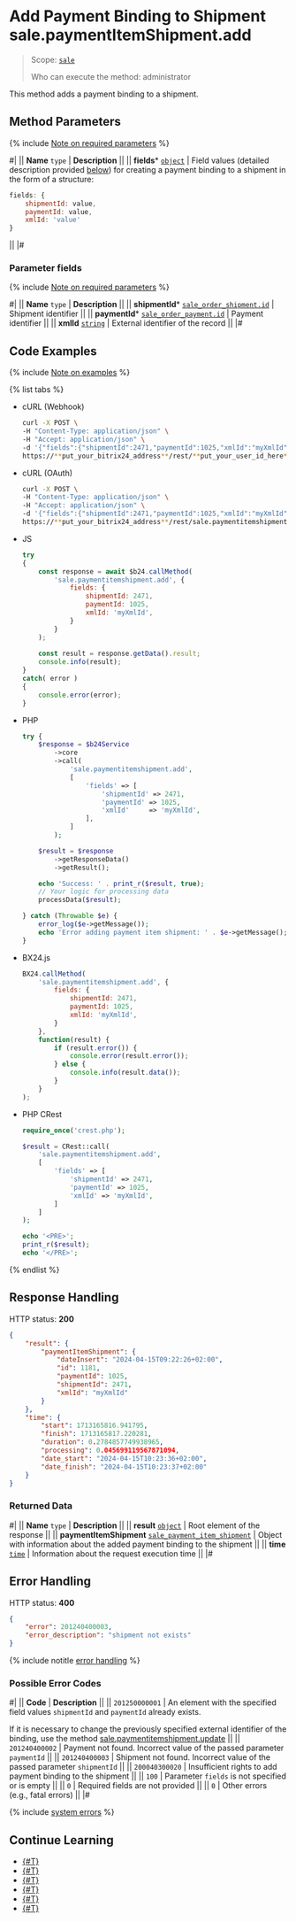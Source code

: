 # Add Payment Binding to Shipment sale.paymentItemShipment.add

> Scope: [`sale`](../../scopes/permissions.md)
>
> Who can execute the method: administrator

This method adds a payment binding to a shipment.

## Method Parameters

{% include [Note on required parameters](../../../_includes/required.md) %}

#|
|| **Name**
`type` | **Description** ||
|| **fields***
[`object`](../../data-types.md) | Field values (detailed description provided [below](#parametr-fields)) for creating a payment binding to a shipment in the form of a structure:

```js
fields: {
    shipmentId: value,
    paymentId: value,
    xmlId: 'value'
}
```

||
|#

### Parameter fields

{% include [Note on required parameters](../../../_includes/required.md) %}

#|
|| **Name**
`type` | **Description** ||
|| **shipmentId***
[`sale_order_shipment.id`](../data-types.md) | Shipment identifier ||
|| **paymentId***
[`sale_order_payment.id`](../data-types.md) | Payment identifier ||
|| **xmlId**
[`string`](../../data-types.md) | External identifier of the record ||
|#

## Code Examples

{% include [Note on examples](../../../_includes/examples.md) %}

{% list tabs %}

- cURL (Webhook)

    ```bash
    curl -X POST \
    -H "Content-Type: application/json" \
    -H "Accept: application/json" \
    -d '{"fields":{"shipmentId":2471,"paymentId":1025,"xmlId":"myXmlId"}}' \
    https://**put_your_bitrix24_address**/rest/**put_your_user_id_here**/**put_your_webhook_here**/sale.paymentitemshipment.add
    ```

- cURL (OAuth)

    ```bash
    curl -X POST \
    -H "Content-Type: application/json" \
    -H "Accept: application/json" \
    -d '{"fields":{"shipmentId":2471,"paymentId":1025,"xmlId":"myXmlId"},"auth":"**put_access_token_here**"}' \
    https://**put_your_bitrix24_address**/rest/sale.paymentitemshipment.add
    ```

- JS

    ```js
    try
    {
    	const response = await $b24.callMethod(
    		'sale.paymentitemshipment.add', {
    			fields: {
    				shipmentId: 2471,
    				paymentId: 1025,
    				xmlId: 'myXmlId',
    			}
    		}
    	);
    	
    	const result = response.getData().result;
    	console.info(result);
    }
    catch( error )
    {
    	console.error(error);
    }
    ```

- PHP

    ```php
    try {
        $response = $b24Service
            ->core
            ->call(
                'sale.paymentitemshipment.add',
                [
                    'fields' => [
                        'shipmentId' => 2471,
                        'paymentId' => 1025,
                        'xmlId'     => 'myXmlId',
                    ],
                ]
            );
    
        $result = $response
            ->getResponseData()
            ->getResult();
    
        echo 'Success: ' . print_r($result, true);
        // Your logic for processing data
        processData($result);
    
    } catch (Throwable $e) {
        error_log($e->getMessage());
        echo 'Error adding payment item shipment: ' . $e->getMessage();
    }
    ```

- BX24.js

    ```js
    BX24.callMethod(
        'sale.paymentitemshipment.add', {
            fields: {
                shipmentId: 2471,
                paymentId: 1025,
                xmlId: 'myXmlId',
            }
        },
        function(result) {
            if (result.error()) {
                console.error(result.error());
            } else {
                console.info(result.data());
            }
        }
    );
    ```

- PHP CRest

    ```php
    require_once('crest.php');

    $result = CRest::call(
        'sale.paymentitemshipment.add',
        [
            'fields' => [
                'shipmentId' => 2471,
                'paymentId' => 1025,
                'xmlId' => 'myXmlId',
            ]
        ]
    );

    echo '<PRE>';
    print_r($result);
    echo '</PRE>';
    ```

{% endlist %}

## Response Handling

HTTP status: **200**

```json
{
    "result": {
        "paymentItemShipment": {
            "dateInsert": "2024-04-15T09:22:26+02:00",
            "id": 1181,
            "paymentId": 1025,
            "shipmentId": 2471,
            "xmlId": "myXmlId"
        }
    },
    "time": {
        "start": 1713165816.941795,
        "finish": 1713165817.220281,
        "duration": 0.2784857749938965,
        "processing": 0.045699119567871094,
        "date_start": "2024-04-15T10:23:36+02:00",
        "date_finish": "2024-04-15T10:23:37+02:00"
    }
}
```

### Returned Data

#|
|| **Name**
`type` | **Description** ||
|| **result**
[`object`](../../data-types.md) | Root element of the response ||
|| **paymentItemShipment**
[`sale_payment_item_shipment`](../data-types.md) | Object with information about the added payment binding to the shipment ||
|| **time**
[`time`](../../data-types.md) | Information about the request execution time ||
|#

## Error Handling

HTTP status: **400**

```json
{
    "error": 201240400003,
    "error_description": "shipment not exists"
}
```

{% include notitle [error handling](../../../_includes/error-info.md) %}

### Possible Error Codes

#|
|| **Code** | **Description** ||
|| `201250000001` | An element with the specified field values `shipmentId` and `paymentId` already exists.
 
If it is necessary to change the previously specified external identifier of the binding, use the method [sale.paymentitemshipment.update](./sale-payment-item-shipment-update.md)
||
|| `201240400002` | Payment not found. Incorrect value of the passed parameter `paymentId` ||
|| `201240400003` | Shipment not found. Incorrect value of the passed parameter `shipmentId` ||
|| `200040300020` | Insufficient rights to add payment binding to the shipment ||
|| `100` | Parameter `fields` is not specified or is empty ||
|| `0` | Required fields are not provided ||
|| `0` | Other errors (e.g., fatal errors) ||
|#

{% include [system errors](../../../_includes/system-errors.md) %}

## Continue Learning 

- [{#T}](./index.md)
- [{#T}](./sale-payment-item-shipment-update.md)
- [{#T}](./sale-payment-item-shipment-get.md)
- [{#T}](./sale-payment-item-shipment-list.md)
- [{#T}](./sale-payment-item-shipment-delete.md)
- [{#T}](./sale-payment-item-shipment-get-fields.md)